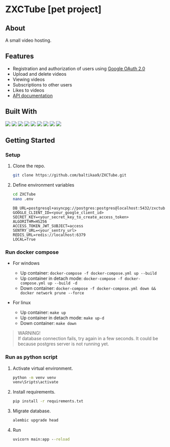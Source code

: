 # ZXCTube [pet project]

## About
A small video hosting.

## Features
- Registration and authorization of users using [Google OAuth 2.0](https://developers.google.com/identity/protocols/oauth2?hl=ru)
- Upload and delete videos
- Viewing videos
- Subscriptions to other users
- Likes to videos 
- [API documentation](https://zxctube.ru/docs)

## Built With
![](https://img.shields.io/badge/python-3.11-blue)
![](https://img.shields.io/badge/fastapi-0.100.0-blue)
![](https://img.shields.io/badge/SQL_Alchemy-2.0.19-blue)
![](https://img.shields.io/badge/alembic-1.11.1-blue)
![](https://img.shields.io/badge/asyncpg-0.28.0-blue)
![](https://img.shields.io/badge/pydantic-2.1.1-blue)
![](https://img.shields.io/badge/google_auth-2.22.0-blue)
![](https://img.shields.io/badge/sentry-1.29.2-blue)
![](https://img.shields.io/badge/bootstrap-5-blue)


## Getting Started
### Setup
1. Clone the repo.
    ```sh
    git clone https://github.com/baltikaa9/ZXCTube.git
    ```
2. Define environment variables
    ```sh
   cd ZXCTube
   nano .env
    ```
   
   ```env
   DB_URL=postgresql+asyncpg://postgres:postgres@localhost:5432/zxctube
   GOOGLE_CLIENT_ID=<your_google_client_id>
   SECRET_KEY=<your_secret_key_to_create_access_token>
   ALGORITHM=HS256
   ACCESS_TOKEN_JWT_SUBJECT=access
   SENTRY_URL=<your_sentry_url>
   REDIS_URL=redis://localhost:6379
   LOCAL=True
    ```

### Run docker compose
- For windows
  - Up container: `docker-compose -f docker-compose.yml up --build`
  - Up container in detach mode: `docker-compose -f docker-compose.yml up --build -d`
  - Down container: `docker-compose -f docker-compose.yml down && docker network prune --force`

- For linux
  - Up container: `make up`
  - Up container in detach mode: `make up-d`
  - Down container: `make down`

> WARNING! <br>
> If database connection fails, try again in a few seconds. It could be because postgres server is not running yet.
 
### Run as python script
1. Activate virtual environment.
   ```bat
   python -m venv venv
   venv\Sripts\activate

2. Install requirements.
    ```bat
   pip install -r requirements.txt
   ```

3. Migrate database.
    ```bat
   alembic upgrade head
   ```
4. Run
    ```bat
   uvicorn main:app --reload
   ```
